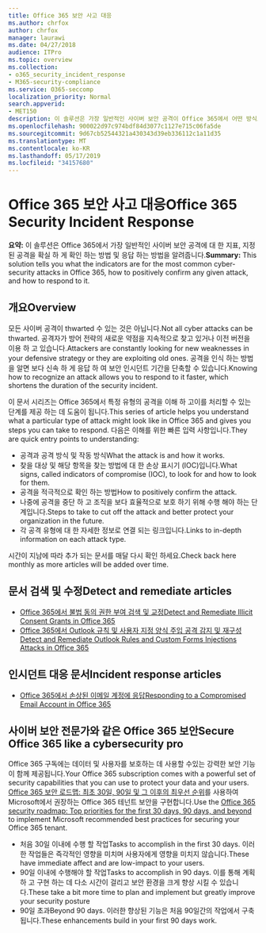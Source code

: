 ```yaml
---
title: Office 365 보안 사고 대응
ms.author: chrfox
author: chrfox
manager: laurawi
ms.date: 04/27/2018
audience: ITPro
ms.topic: overview
ms.collection:
- o365_security_incident_response
- M365-security-compliance
ms.service: O365-seccomp
localization_priority: Normal
search.appverid:
- MET150
description: 이 솔루션은 가장 일반적인 사이버 보안 공격이 Office 365에서 어떤 방식으로 표시 될 수 있는지와이에 대처 하는 방법을 알려줍니다.
ms.openlocfilehash: 900022d97c974bdf84d3077c1127e715c06fa5de
ms.sourcegitcommit: 9d67cb52544321a430343d39eb336112c1a11d35
ms.translationtype: MT
ms.contentlocale: ko-KR
ms.lasthandoff: 05/17/2019
ms.locfileid: "34157680"
---
```

# <a name="office-365-security-incident-response"></a><span data-ttu-id="84f03-103">Office 365 보안 사고 대응</span><span class="sxs-lookup"><span data-stu-id="84f03-103">Office 365 Security Incident Response</span></span>

 <span data-ttu-id="84f03-104">**요약:** 이 솔루션은 Office 365에서 가장 일반적인 사이버 보안 공격에 대 한 지표, 지정 된 공격을 확실 하 게 확인 하는 방법 및 응답 하는 방법을 알려줍니다.</span><span class="sxs-lookup"><span data-stu-id="84f03-104">**Summary:** This solution tells you what the indicators are for the most common cyber-security attacks in Office 365, how to positively confirm any given attack, and how to respond to it.</span></span>
  
## <a name="overview"></a><span data-ttu-id="84f03-105">개요</span><span class="sxs-lookup"><span data-stu-id="84f03-105">Overview</span></span>
<span data-ttu-id="84f03-106">모든 사이버 공격이 thwarted 수 있는 것은 아닙니다.</span><span class="sxs-lookup"><span data-stu-id="84f03-106">Not all cyber attacks can be thwarted.</span></span> <span data-ttu-id="84f03-107">공격자가 방어 전략의 새로운 약점을 지속적으로 찾고 있거나 이전 버전을 이용 하 고 있습니다.</span><span class="sxs-lookup"><span data-stu-id="84f03-107">Attackers are constantly looking for new weaknesses in your defensive strategy or they are exploiting old ones.</span></span> <span data-ttu-id="84f03-108">공격을 인식 하는 방법을 알면 보다 신속 하 게 응답 하 여 보안 인시던트 기간을 단축할 수 있습니다.</span><span class="sxs-lookup"><span data-stu-id="84f03-108">Knowing how to recognize an attack allows you to respond to it faster, which shortens the duration of the security incident.</span></span>

<span data-ttu-id="84f03-109">이 문서 시리즈는 Office 365에서 특정 유형의 공격을 이해 하 고이를 처리할 수 있는 단계를 제공 하는 데 도움이 됩니다.</span><span class="sxs-lookup"><span data-stu-id="84f03-109">This series of article helps you understand what a particular type of attack might look like in Office 365 and gives you steps you can take to respond.</span></span> <span data-ttu-id="84f03-110">다음은 이해를 위한 빠른 입력 사항입니다.</span><span class="sxs-lookup"><span data-stu-id="84f03-110">They are quick entry points to understanding:</span></span>
 
- <span data-ttu-id="84f03-111">공격과 공격 방식 및 작동 방식</span><span class="sxs-lookup"><span data-stu-id="84f03-111">What the attack is and how it works.</span></span>
- <span data-ttu-id="84f03-112">찾을 대상 및 해당 항목을 찾는 방법에 대 한 손상 표시기 (IOC)입니다.</span><span class="sxs-lookup"><span data-stu-id="84f03-112">What signs, called indicators of compromise (IOC), to look for and how to look for them.</span></span>
- <span data-ttu-id="84f03-113">공격을 적극적으로 확인 하는 방법</span><span class="sxs-lookup"><span data-stu-id="84f03-113">How to positively confirm the attack.</span></span>
- <span data-ttu-id="84f03-114">나중에 공격을 중단 하 고 조직을 보다 효율적으로 보호 하기 위해 수행 해야 하는 단계입니다.</span><span class="sxs-lookup"><span data-stu-id="84f03-114">Steps to take to cut off the attack and better protect your organization in the future.</span></span>
- <span data-ttu-id="84f03-115">각 공격 유형에 대 한 자세한 정보로 연결 되는 링크입니다.</span><span class="sxs-lookup"><span data-stu-id="84f03-115">Links to in-depth information on each attack type.</span></span>

<span data-ttu-id="84f03-116">시간이 지남에 따라 추가 되는 문서를 매달 다시 확인 하세요.</span><span class="sxs-lookup"><span data-stu-id="84f03-116">Check back here monthly as more articles will be added over time.</span></span>

## <a name="detect-and-remediate-articles"></a><span data-ttu-id="84f03-117">문서 검색 및 수정</span><span class="sxs-lookup"><span data-stu-id="84f03-117">Detect and remediate articles</span></span>

- [<span data-ttu-id="84f03-118">Office 365에서 불법 동의 권한 부여 검색 및 교정</span><span class="sxs-lookup"><span data-stu-id="84f03-118">Detect and Remediate Illicit Consent Grants in Office 365</span></span>](detect-and-remediate-illicit-consent-grants.md)
- [<span data-ttu-id="84f03-119">Office 365에서 Outlook 규칙 및 사용자 지정 양식 주입 공격 감지 및 재구성</span><span class="sxs-lookup"><span data-stu-id="84f03-119">Detect and Remediate Outlook Rules and Custom Forms Injections Attacks in Office 365</span></span>](detect-and-remediate-outlook-rules-forms-attack.md)
 
## <a name="incident-response-articles"></a><span data-ttu-id="84f03-120">인시던트 대응 문서</span><span class="sxs-lookup"><span data-stu-id="84f03-120">Incident response articles</span></span>

- [<span data-ttu-id="84f03-121">Office 365에서 손상된 이메일 계정에 응답</span><span class="sxs-lookup"><span data-stu-id="84f03-121">Responding to a Compromised Email Account in Office 365</span></span>](responding-to-a-compromised-email-account.md)

## <a name="secure-office-365-like-a-cybersecurity-pro"></a><span data-ttu-id="84f03-122">사이버 보안 전문가와 같은 Office 365 보안</span><span class="sxs-lookup"><span data-stu-id="84f03-122">Secure Office 365 like a cybersecurity pro</span></span>
<span data-ttu-id="84f03-123">Office 365 구독에는 데이터 및 사용자를 보호하는 데 사용할 수있는 강력한 보안 기능이 함께 제공됩니다.</span><span class="sxs-lookup"><span data-stu-id="84f03-123">Your Office 365 subscription comes with a powerful set of security capabilities that you can use to protect your data and your users.</span></span>  <span data-ttu-id="84f03-124">[Office 365 보안 로드맵: 최초 30일, 90일 및 그 이후의 최우선 순위](https://support.office.com/article/Office-365-security-roadmap-Top-priorities-for-the-first-30-days-90-days-and-beyond-28c86a1c-e4dd-4aad-a2a6-c768a21cb352)를 사용하여 Microsoft에서 권장하는 Office 365 테넌트 보안을 구현합니다.</span><span class="sxs-lookup"><span data-stu-id="84f03-124">Use the [Office 365 security roadmap: Top priorities for the first 30 days, 90 days, and beyond](https://support.office.com/article/Office-365-security-roadmap-Top-priorities-for-the-first-30-days-90-days-and-beyond-28c86a1c-e4dd-4aad-a2a6-c768a21cb352) to implement Microsoft recommended best practices for securing your Office 365 tenant.</span></span>
- <span data-ttu-id="84f03-125">처음 30일 이내에 수행 할 작업</span><span class="sxs-lookup"><span data-stu-id="84f03-125">Tasks to accomplish in the first 30 days.</span></span>  <span data-ttu-id="84f03-126">이러한 작업들은 즉각적인 영향을 미치며 사용자에게 영향을 미치지 않습니다.</span><span class="sxs-lookup"><span data-stu-id="84f03-126">These have immediate affect and are low-impact to your users.</span></span>
- <span data-ttu-id="84f03-127">90일 이내에 수행해야 할 작업</span><span class="sxs-lookup"><span data-stu-id="84f03-127">Tasks to accomplish in 90 days.</span></span> <span data-ttu-id="84f03-128">이를 통해 계획 하 고 구현 하는 데 다소 시간이 걸리고 보안 환경을 크게 향상 시킬 수 있습니다.</span><span class="sxs-lookup"><span data-stu-id="84f03-128">These take a bit more time to plan and implement but greatly improve your security posture</span></span>
- <span data-ttu-id="84f03-129">90일 초과</span><span class="sxs-lookup"><span data-stu-id="84f03-129">Beyond 90 days.</span></span> <span data-ttu-id="84f03-130">이러한 향상된 기능은 처음 90일간의 작업에서 구축됩니다.</span><span class="sxs-lookup"><span data-stu-id="84f03-130">These enhancements build in your first 90 days work.</span></span>






